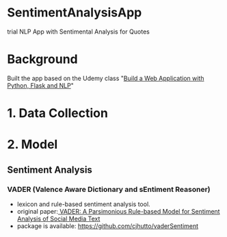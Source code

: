 # SentimentAnalysisApp
trial NLP App with Sentimental Analysis for Quotes

# Background
Built the app based on the Udemy class "[Build a Web Application with Python, Flask and NLP](https://www.udemy.com/course/build-a-web-application-with-python-flask-and-nlp/)"

# 1. Data Collection

# 2. Model

## Sentiment Analysis
### VADER (Valence Aware Dictionary and sEntiment Reasoner)
- lexicon and rule-based sentiment analysis tool. 
- original paper:[ VADER: A Parsimonious Rule-based Model for
Sentiment Analysis of Social Media Text](http://comp.social.gatech.edu/papers/icwsm14.vader.hutto.pdf)
- package is available: https://github.com/cjhutto/vaderSentiment

